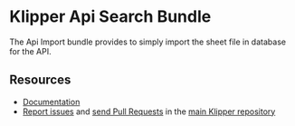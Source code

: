 Klipper Api Search Bundle
=========================

The Api Import bundle provides to simply import the sheet file in database for the API.

Resources
---------

- [Documentation](https://doc.klipper.dev/bundles/api-import-bundle)
- [Report issues](https://github.com/klipperdev/klipper/issues)
  and [send Pull Requests](https://github.com/klipperdev/klipper/pulls)
  in the [main Klipper repository](https://github.com/klipperdev/klipper)
